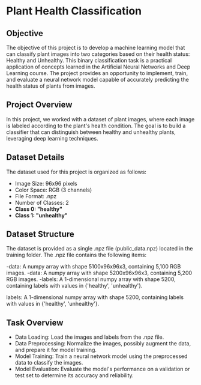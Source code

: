 # Plant Health Classification
## Objective
The objective of this project is to develop a machine learning model that can classify plant images into two categories based on their health status: Healthy and Unhealthy. This binary classification task is a practical application of concepts learned in the Artificial Neural Networks and Deep Learning course. The project provides an opportunity to implement, train, and evaluate a neural network model capable of accurately predicting the health status of plants from images.
## Project Overview
In this project, we worked with a dataset of plant images, where each image is labeled according to the plant's health condition. The goal is to build a classifier that can distinguish between healthy and unhealthy plants, leveraging deep learning techniques.
## Dataset Details
The dataset used for this project is organized as follows:
- Image Size: 96x96 pixels
- Color Space: RGB (3 channels)
- File Format: .npz
- Number of Classes: 2
- **Class 0: "healthy"**
- **Class 1: "unhealthy"**
## Dataset Structure
The dataset is provided as a single .npz file (public_data.npz) located in the training folder. The .npz file contains the following items:

-data: A numpy array with shape 5100x96x96x3, containing 5,100 RGB images.
-data: A numpy array with shape 5200x96x96x3, containing 5,200 RGB images.
-labels: A 1-dimensional numpy array with shape 5200, containing labels with values in {'healthy', 'unhealthy'}.

labels: A 1-dimensional numpy array with shape 5200, containing labels with values in {'healthy', 'unhealthy'}.
## Task Overview
- Data Loading: Load the images and labels from the .npz file.
- Data Preprocessing: Normalize the images, possibly augment the data, and prepare it for model training.
- Model Training: Train a neural network model using the preprocessed data to classify the images.
- Model Evaluation: Evaluate the model's performance on a validation or test set to determine its accuracy and reliability.
